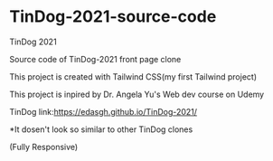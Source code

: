# TinDog-2021-source-code

TinDog 2021

Source code of TinDog-2021 front page clone

This project is created with Tailwind CSS(my first Tailwind project)

This project is inpired by Dr. Angela Yu's Web dev course on Udemy

TinDog link:https://edasgh.github.io/TinDog-2021/

*It dosen't look so similar to other TinDog clones

(Fully Responsive)
